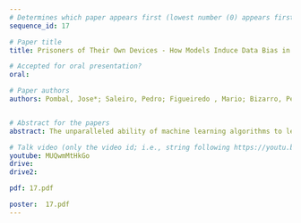 ```yaml
---
# Determines which paper appears first (lowest number (0) appears first)
sequence_id: 17

# Paper title
title: Prisoners of Their Own Devices - How Models Induce Data Bias in Performative Prediction

# Accepted for oral presentation?
oral: 

# Paper authors
authors: Pombal, Jose*; Saleiro, Pedro; Figueiredo , Mario; Bizarro, Pedro


# Abstract for the papers
abstract: The unparalleled ability of machine learning algorithms to learn patterns from data also enables them to incorporate biases embedded within. A biased model can then make decisions that disproportionately harm certain groups in society. Much work has been devoted to measuring unfairness in static ML environments, but not in dynamic, performative prediction ones, in which most real- world use cases operate. In the latter, the predictive model itself plays a pivotal role in shaping the distribution of the data. However, little attention has been heeded to relating unfairness to these interactions. Thus, to further the understanding of unfairness in these settings, we propose a taxonomy to characterize bias in the data, and study cases where it is shaped by model behaviour. Using a real-world account opening fraud detection case study as an example, we explore the dangers to both performance and fairness of two typical biases in performative prediction - distribution shifts, and the problem of selective labels.

# Talk video (only the video id; i.e., string following https://youtu.be/)
youtube: MUQwmMtHkGo
drive:
drive2:

pdf: 17.pdf

poster:  17.pdf
---
```

